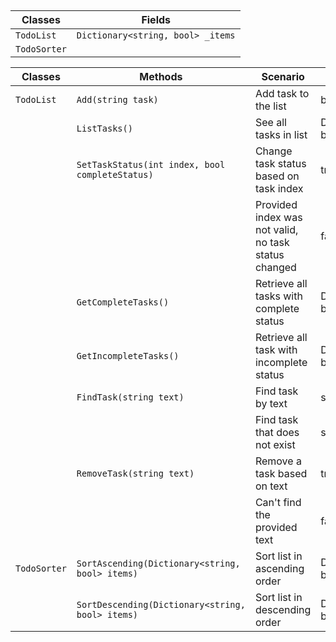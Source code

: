 ﻿## 

| Classes | Fields |
|-|-|
|`TodoList`| `Dictionary<string, bool> _items`|
|`TodoSorter` | |


| Classes | Methods | Scenario | Outputs |
|-|-|-|-|
| `TodoList` | `Add(string task)` | Add task to the list | bool |
| | `ListTasks()` | See all tasks in list | Dictionary<string, bool> |
| | `SetTaskStatus(int index, bool completeStatus)` | Change task status based on task index | true |
| | | Provided index was not valid, no task status changed | false |
| | `GetCompleteTasks()` | Retrieve all tasks with complete status | Dictionary<string, bool> | 
| | `GetIncompleteTasks()` | Retrieve all task with incomplete status | Dictionary<string, bool> | 
| | `FindTask(string text)` | Find task by text | string | 
| | | Find task that does not exist | string |
| | `RemoveTask(string text)` | Remove a task based on text | true |
| |  | Can't find the provided text | false |
| `TodoSorter` | `SortAscending(Dictionary<string, bool> items)` | Sort list in ascending order | Dictionary<string, bool> |
| | `SortDescending(Dictionary<string, bool> items)` | Sort list in descending order | Dictionary<string, bool>| 